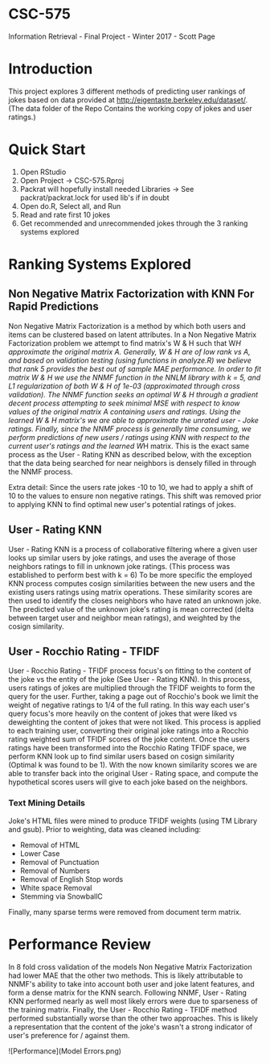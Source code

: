 # CSC-575
Information Retrieval - Final Project - Winter 2017 - Scott Page

# Introduction
This project explores 3 different methods of predicting user rankings of jokes based on data provided at http://eigentaste.berkeley.edu/dataset/. (The data folder of the Repo Contains the working copy of jokes and user ratings.) 

# Quick Start

1. Open RStudio
2. Open Project -> CSC-575.Rproj
3. Packrat will hopefully install needed Libraries -> See packrat/packrat.lock for used lib's if in doubt
4. Open do.R, Select all, and Run
5. Read and rate first 10 jokes
6. Get recommended and unrecommended jokes through the 3 ranking systems explored

# Ranking Systems Explored
## Non Negative Matrix Factorization with KNN For Rapid Predictions
  Non Negative Matrix Factorization is a method by which both users and items can be clustered based on latent attributes. In a Non Negative Matrix Factorization problem we attempt to find matrix's W & H such that W*H approximate the original matrix A. Generally, W & H are of low rank vs A, and based on validation testing (using functions in analyze.R) we believe that rank 5 provides the best out of sample MAE performance. 
  In order to fit matrix W & H we use the NNMF function in the NNLM library with k = 5, and L1 regularization of both W & H of 1e-03 (approximated through cross validation). The NNMF function seeks an optimal W & H through a gradient decent process attempting to seek minimal MSE with respect to know values of the original matrix A containing users and ratings. Using the learned W & H matrix's we are able to approximate the unrated user - Joke ratings.
  Finally, since the NNMF process is generally time consuming, we perform predictions of new users / ratings using KNN with respect to the current user's ratings and the learned W*H matrix. This is the exact same process as the User - Rating KNN as described below, with the exception that the data being searched for near neighbors is densely filled in through the NNMF process.
  
Extra detail: Since the users rate jokes -10 to 10, we had to apply a shift of 10 to the values to ensure non negative ratings. This shift was removed prior to applying KNN to find optimal new user's potential ratings of jokes.

## User - Rating KNN
  User - Rating KNN is a process of collaborative filtering where a given user looks up similar users by joke ratings, and uses the average of those neighbors ratings to fill in unknown joke ratings. (This process was established to perform best with k = 6) To be more specific the employed KNN process computes cosign similarities between the new users and the existing users ratings using matrix operations. These similarity scores are then used to identify the closes neighbors who have rated an unknown joke. The predicted value of the unknown joke's rating is mean corrected (delta between target user and neighbor mean ratings), and weighted by the cosign similarity. 
  
## User - Rocchio Rating - TFIDF
  User - Rocchio Rating - TFIDF process focus's on fitting to the content of the joke vs the entity of the joke (See User - Rating KNN). In this process, users ratings of jokes are multiplied through the TFIDF weights to form the query for the user. Further, taking a page out of Rocchio's book we limit the weight of negative ratings to 1/4 of the full rating. In this way each user's query focus's more heavily on the content of jokes that were liked vs deweighting the content of jokes that were not liked. This process is applied to each training user, converting their original joke ratings into a Rocchio rating weighted sum of TFIDF scores of the joke content.
  Once the users ratings have been transformed into the Rocchio Rating TFIDF space, we perform KNN look up to find similar users based on cosign similarity (Optimal k was found to be 1).  With the now known similarity scores we are able to transfer back into the original User - Rating space, and compute the hypothetical scores users will give to each joke based on the neighbors.
  
### Text Mining Details
Joke's HTML files were mined to produce TFIDF weights (using TM Library and gsub). Prior to weighting, data was cleaned including:

* Removal of HTML
* Lower Case
* Removal of Punctuation
* Removal of Numbers
* Removal of English Stop words
* White space Removal
* Stemming via SnowballC

Finally, many sparse terms were removed from document term matrix. 
  
# Performance Review
  In 8 fold cross validation of the models Non Negative Matrix Factorization had lower MAE that the other two methods. This is likely attributable to NNMF's ability to take into account both user and joke latent features, and form a dense matrix for the KNN search.
  Following NNMF, User - Rating KNN performed nearly as well most likely errors were due to sparseness of the training matrix.
  Finally, the User - Rocchio Rating - TFIDF method performed substantially worse than the other two approaches. This is likely a representation that the content of the joke's wasn't a strong indicator of user's preference for / against them.

![Performance](Model Errors.png)